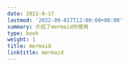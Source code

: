 ```yaml
---
date: 2022-9-17
lastmod: '2022-09-017T12:00:00+08:00'
summary: 介绍了mermaid的使用
type: book
weight: 1
title: mermaid
linktitle: mermaid
---
```

